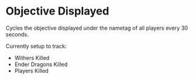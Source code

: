 # Objective Displayed
Cycles the objective displayed under the nametag of all players every 30 seconds.

Currently setup to track:
- Withers Killed
- Ender Dragons Killed
- Players Killed